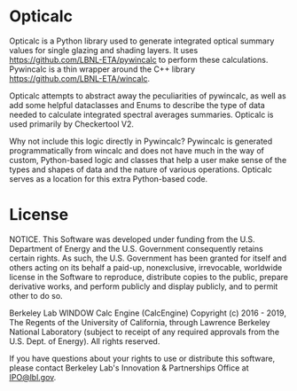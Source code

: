 # Opticalc

Opticalc is a Python library used to generate integrated optical summary values for single glazing and shading layers.
It uses https://github.com/LBNL-ETA/pywincalc to perform these calculations. Pywincalc is a thin wrapper around the C++
library https://github.com/LBNL-ETA/wincalc. 

Opticalc attempts to abstract away the peculiarities of pywincalc, 
as well as add some helpful dataclasses and Enums to describe the type of data needed to calculate 
integrated spectral averages summaries. Opticalc is used primarily by Checkertool V2. 

Why not include this logic directly in Pywincalc? Pywincalc is generated programmatically from wincalc and does 
not have much in the way of custom, Python-based logic and classes that help a user make sense of the types and shapes
of data and the nature of various operations. Opticalc serves as a location for this extra Python-based code.


# License

NOTICE. This Software was developed under funding from the U.S. Department of Energy and the U.S. Government
consequently retains certain rights. As such, the U.S. Government has been granted for itself and others acting on its
behalf a paid-up, nonexclusive, irrevocable, worldwide license in the Software to reproduce, distribute copies to the
public, prepare derivative works, and perform publicly and display publicly, and to permit other to do so.

Berkeley Lab WINDOW Calc Engine (CalcEngine) Copyright (c) 2016 - 2019, The Regents of the University of California,
through Lawrence Berkeley National Laboratory (subject to receipt of any required approvals from the U.S. Dept. of
Energy). All rights reserved.

If you have questions about your rights to use or distribute this software, please contact Berkeley Lab's Innovation &
Partnerships Office at IPO@lbl.gov.
